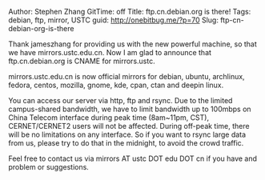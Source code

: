 Author: Stephen Zhang
GitTime: off
Title: ftp.cn.debian.org is there!
Tags: debian, ftp, mirror, USTC
guid: http://onebitbug.me/?p=70
Slug: ftp-cn-debian-org-is-there

Thank jameszhang for providing us with the new powerful machine, so that we have mirrors.ustc.edu.cn. Now I am glad to announce that ftp.cn.debian.org is CNAME for mirrors.ustc.

mirrors.ustc.edu.cn is now official mirrors for debian, ubuntu, archlinux, fedora, centos, mozilla, gnome, kde, cpan, ctan and deepin linux.

You can access our server via http, ftp and rsync. Due to the limited campus-shared bandwidth, we have to limit bandwidth up to 100mbps on China Telecom interface during peak time (8am~11pm, CST), CERNET/CERNET2 users will not be affected. During off-peak time, there will be no limitations on any interface. So if you want to rsync large data from us, please try to do that in the midnight, to avoid the crowd traffic.

Feel free to contact us via mirrors AT ustc DOT edu DOT cn if you have and problem or suggestions.

